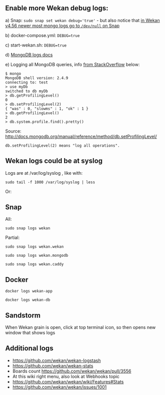 ## Enable more Wekan debug logs:

a) Snap: `sudo snap set wekan debug='true'` - but also notice that [in Wekan v4.56 newer most mongo logs go to `/dev/null` on Snap](https://github.com/wekan/wekan/blob/master/CHANGELOG.md#v456-2020-11-30-wekan-release)

b) docker-compose.yml: `DEBUG=true`

c) start-wekan.sh: `DEBUG=true`

d) [MongoDB logs docs](https://docs.mongodb.com/manual/reference/log-messages/)

e) Logging all MongoDB queries, info [from StackOverflow](https://stackoverflow.com/questions/15204341/mongodb-logging-all-queries) below:
```
$ mongo
MongoDB shell version: 2.4.9
connecting to: test
> use myDb
switched to db myDb
> db.getProfilingLevel()
0
> db.setProfilingLevel(2)
{ "was" : 0, "slowms" : 1, "ok" : 1 }
> db.getProfilingLevel()
2
> db.system.profile.find().pretty()
```
Source: http://docs.mongodb.org/manual/reference/method/db.setProfilingLevel/
```
db.setProfilingLevel(2) means "log all operations".
```

## Wekan logs could be at syslog

Logs are at /var/log/syslog , like with:
```
sudo tail -f 1000 /var/log/syslog | less
```

Or:

## Snap
All:
```
sudo snap logs wekan
```
Partial:
```
sudo snap logs wekan.wekan

sudo snap logs wekan.mongodb

sudo snap logs wekan.caddy
```
## Docker

```
docker logs wekan-app

docker logs wekan-db
```
## Sandstorm

When Wekan grain is open, click at top terminal icon, so then opens new window that shows logs

## Additional logs

- https://github.com/wekan/wekan-logstash
- https://github.com/wekan/wekan-stats
- Boards count https://github.com/wekan/wekan/pull/3556
- At this wiki right menu, also look at Webhooks topic
- https://github.com/wekan/wekan/wiki/Features#Stats
- https://github.com/wekan/wekan/issues/1001
